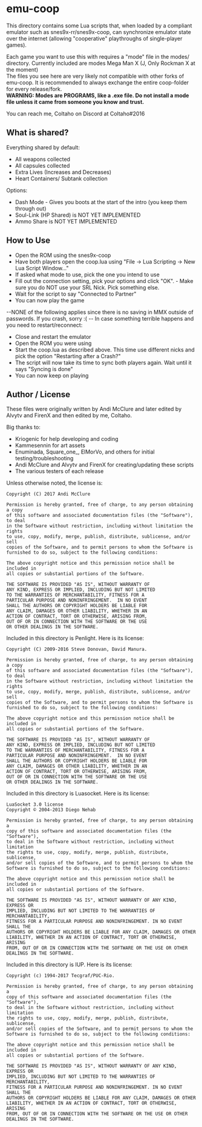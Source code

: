# emu-coop

This directory contains some Lua scripts that, when loaded by a compliant emulator such as snes9x-rr/snes9x-coop, can synchronize emulator state over the internet (allowing "cooperative" playthroughs of single-player games).

Each game you want to use this with requires a "mode" file in the modes/ directory. Currently included are modes Mega Man X (J, Only Rockman X at the moment)\
The files you see here are very likely not compatible with other forks of emu-coop. It is recommended to always exchange the entire coop-folder for every release/fork.\
**WARNING: Modes are PROGRAMS, like a .exe file. Do not install a mode file unless it came from someone you know and trust.**

You can reach me, Coltaho on Discord at Coltaho#2016

## What is shared?

Everything shared by default:
* All weapons collected
* All capsules collected
* Extra Lives (Increases and Decreases)
* Heart Containers/ Subtank collection

Options:
* Dash Mode - Gives you boots at the start of the intro (you keep them through out)
* Soul-Link (HP Shared) is NOT YET IMPLEMENTED
* Ammo Share is NOT YET IMPLEMENTED

## How to Use

* Open the ROM using the snes9x-coop
* Have both players open the coop.lua using "File -> Lua Scripting -> New Lua Script Window..."
* If asked what mode to use, pick the one you intend to use
* Fill out the connection setting, pick your options and click "OK". - Make sure you do NOT use your SRL Nick. Pick something else.
* Wait for the script to say "Connected to Partner"
* You can now play the game

--NONE of the following applies since there is no saving in MMX outside of passwords. If you crash, sorry :( --
In case something terrible happens and you need to restart/reconnect:
* Close and restart the emulator
* Open the ROM you were using
* Start the coop.lua as described above. This time use different nicks and pick the option "Restarting after a Crash?"
* The script will now take its time to sync both players again. Wait until it says "Syncing is done"
* You can now keep on playing

## Author / License

These files were originally written by Andi McClure and later edited by Alvytv and FirenX and then edited by me, Coltaho.

Big thanks to:
* Kriogenic for help developing and coding
* Kammesennin for art assets
* Enuminada, Square_one_, ElMorVo, and others for initial testing/troubleshooting
* Andi McClure and Alvytv and FirenX for creating/updating these scripts
* The various testers of each release

Unless otherwise noted, the license is:

	Copyright (C) 2017 Andi McClure

	Permission is hereby granted, free of charge, to any person obtaining a copy
	of this software and associated documentation files (the "Software"), to deal
	in the Software without restriction, including without limitation the rights
	to use, copy, modify, merge, publish, distribute, sublicense, and/or sell
	copies of the Software, and to permit persons to whom the Software is
	furnished to do so, subject to the following conditions:

	The above copyright notice and this permission notice shall be included in
	all copies or substantial portions of the Software.

	THE SOFTWARE IS PROVIDED "AS IS", WITHOUT WARRANTY OF
	ANY KIND, EXPRESS OR IMPLIED, INCLUDING BUT NOT LIMITED
	TO THE WARRANTIES OF MERCHANTABILITY, FITNESS FOR A
	PARTICULAR PURPOSE AND NONINFRINGEMENT.  IN NO EVENT
	SHALL THE AUTHORS OR COPYRIGHT HOLDERS BE LIABLE FOR
	ANY CLAIM, DAMAGES OR OTHER LIABILITY, WHETHER IN AN
	ACTION OF CONTRACT, TORT OR OTHERWISE, ARISING FROM,
	OUT OF OR IN CONNECTION WITH THE SOFTWARE OR THE USE
	OR OTHER DEALINGS IN THE SOFTWARE.

Included in this directory is Penlight. Here is its license:

	Copyright (C) 2009-2016 Steve Donovan, David Manura.

	Permission is hereby granted, free of charge, to any person obtaining a copy
	of this software and associated documentation files (the "Software"), to deal
	in the Software without restriction, including without limitation the rights
	to use, copy, modify, merge, publish, distribute, sublicense, and/or sell
	copies of the Software, and to permit persons to whom the Software is
	furnished to do so, subject to the following conditions:

	The above copyright notice and this permission notice shall be included in
	all copies or substantial portions of the Software.

	THE SOFTWARE IS PROVIDED "AS IS", WITHOUT WARRANTY OF
	ANY KIND, EXPRESS OR IMPLIED, INCLUDING BUT NOT LIMITED
	TO THE WARRANTIES OF MERCHANTABILITY, FITNESS FOR A
	PARTICULAR PURPOSE AND NONINFRINGEMENT.  IN NO EVENT
	SHALL THE AUTHORS OR COPYRIGHT HOLDERS BE LIABLE FOR
	ANY CLAIM, DAMAGES OR OTHER LIABILITY, WHETHER IN AN
	ACTION OF CONTRACT, TORT OR OTHERWISE, ARISING FROM,
	OUT OF OR IN CONNECTION WITH THE SOFTWARE OR THE USE
	OR OTHER DEALINGS IN THE SOFTWARE.

Included in this directory is Luasocket. Here is its license:

	LuaSocket 3.0 license
	Copyright © 2004-2013 Diego Nehab

	Permission is hereby granted, free of charge, to any person obtaining a
	copy of this software and associated documentation files (the "Software"),
	to deal in the Software without restriction, including without limitation
	the rights to use, copy, modify, merge, publish, distribute, sublicense,
	and/or sell copies of the Software, and to permit persons to whom the
	Software is furnished to do so, subject to the following conditions:

	The above copyright notice and this permission notice shall be included in
	all copies or substantial portions of the Software.

	THE SOFTWARE IS PROVIDED "AS IS", WITHOUT WARRANTY OF ANY KIND, EXPRESS OR
	IMPLIED, INCLUDING BUT NOT LIMITED TO THE WARRANTIES OF MERCHANTABILITY,
	FITNESS FOR A PARTICULAR PURPOSE AND NONINFRINGEMENT. IN NO EVENT SHALL THE
	AUTHORS OR COPYRIGHT HOLDERS BE LIABLE FOR ANY CLAIM, DAMAGES OR OTHER
	LIABILITY, WHETHER IN AN ACTION OF CONTRACT, TORT OR OTHERWISE, ARISING
	FROM, OUT OF OR IN CONNECTION WITH THE SOFTWARE OR THE USE OR OTHER
	DEALINGS IN THE SOFTWARE.

Included in this directory is IUP. Here is its license:

	Copyright (c) 1994-2017 Tecgraf/PUC-Rio.

	Permission is hereby granted, free of charge, to any person obtaining a
	copy of this software and associated documentation files (the "Software"),
	to deal in the Software without restriction, including without limitation
	the rights to use, copy, modify, merge, publish, distribute, sublicense,
	and/or sell copies of the Software, and to permit persons to whom the
	Software is furnished to do so, subject to the following conditions:

	The above copyright notice and this permission notice shall be included in
	all copies or substantial portions of the Software.

	THE SOFTWARE IS PROVIDED "AS IS", WITHOUT WARRANTY OF ANY KIND, EXPRESS OR
	IMPLIED, INCLUDING BUT NOT LIMITED TO THE WARRANTIES OF MERCHANTABILITY,
	FITNESS FOR A PARTICULAR PURPOSE AND NONINFRINGEMENT. IN NO EVENT SHALL THE
	AUTHORS OR COPYRIGHT HOLDERS BE LIABLE FOR ANY CLAIM, DAMAGES OR OTHER
	LIABILITY, WHETHER IN AN ACTION OF CONTRACT, TORT OR OTHERWISE, ARISING
	FROM, OUT OF OR IN CONNECTION WITH THE SOFTWARE OR THE USE OR OTHER
	DEALINGS IN THE SOFTWARE.
